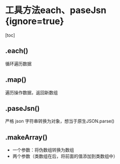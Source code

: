# 工具方法each、paseJsn {ignore=true}

[toc]

## .each()

循环遍历数据

## .map()

遍历操作数据，返回新数组

## .paseJsn()

严格 json 字符串转换为对象，想当于原生JSON.parse()

## .makeArray()

- 一个参数：将伪数组转换为数组
- 两个参数（类数组在后，将前面的值添加到类数组中）